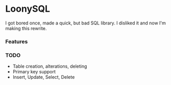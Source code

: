 # LoonySQL
I got bored once, made a quick, but bad SQL library. I disliked it and now I'm making this rewrite.

### Features

### TODO
 * Table creation, alterations, deleting
 * Primary key support
 * Insert, Update, Select, Delete